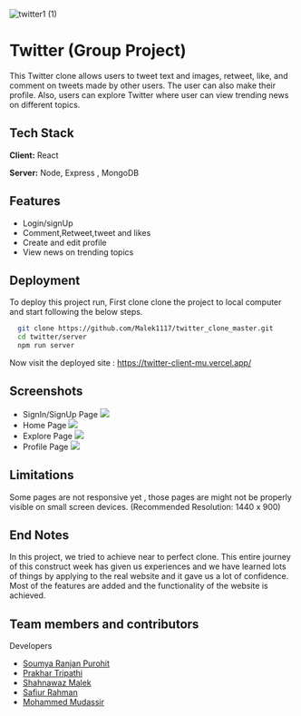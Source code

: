 ![twitter1 (1)](https://user-images.githubusercontent.com/19989448/144743430-7290a80b-8923-4798-a5a4-065c897bd572.jpg)

# Twitter (Group Project)
This Twitter clone allows users to tweet text and images, retweet, like, and comment on tweets made by other users. The user can also make their profile. Also, users can explore Twitter where user can view trending news on different topics.

## Tech Stack

**Client:** React 

**Server:** Node, Express , MongoDB

  
## Features

- Login/signUp
- Comment,Retweet,tweet and likes
- Create and edit profile
- View news on trending topics

  
## Deployment

To deploy this project run, First clone clone the project to local computer and start following the below steps.

```bash
  git clone https://github.com/Malek1117/twitter_clone_master.git
  cd twitter/server
  npm run server
```
Now visit the deployed site : https://twitter-client-mu.vercel.app/ 
  
## Screenshots
- SignIn/SignUp Page
![](https://user-images.githubusercontent.com/72969348/144739508-1ddb326f-f6eb-4898-9154-3199cf675ac1.png)
- Home Page
![](https://user-images.githubusercontent.com/72969348/144738693-71595176-877e-44e1-aff4-413bbec578b9.png)
- Explore Page
![](https://user-images.githubusercontent.com/72969348/144738706-1844836b-e41c-4bcc-9db3-149405d454e3.png)
- Profile Page
![](https://user-images.githubusercontent.com/72969348/144738729-af16cae3-243b-4f4b-a6e9-c8903d594f4e.png)
## Limitations

Some pages are not responsive yet , those pages are might not be properly visible on small screen devices. (Recommended Resolution: 1440 x 900)

## End Notes

In this project, we tried to achieve near to perfect clone. This entire journey of this construct week has given us experiences and we have learned lots of things by applying to the real website and it gave us a lot of confidence. Most of the features are added and the functionality of the website is achieved.


  
## Team members and contributors

Developers
- [Soumya Ranjan Purohit](https://github.com/cybervirus997)
- [Prakhar Tripathi](https://github.com/Prakharsvnit)
- [Shahnawaz Malek](https://github.com/Malek1117/)
- [Safiur Rahman](https://github.com/safiur799)
- [Mohammed Mudassir]()



  
